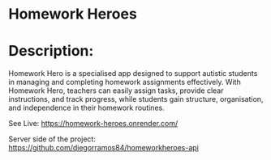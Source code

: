 # Homework Heroes

# Description:
Homework Hero is a specialised app designed to support autistic students in managing and completing homework assignments effectively. With Homework Hero, teachers can easily assign tasks, provide clear instructions, and track progress, while students gain structure, organisation, and independence in their homework routines.

See Live: https://homework-heroes.onrender.com/

Server side of the project: https://github.com/diegorramos84/homeworkheroes-api
